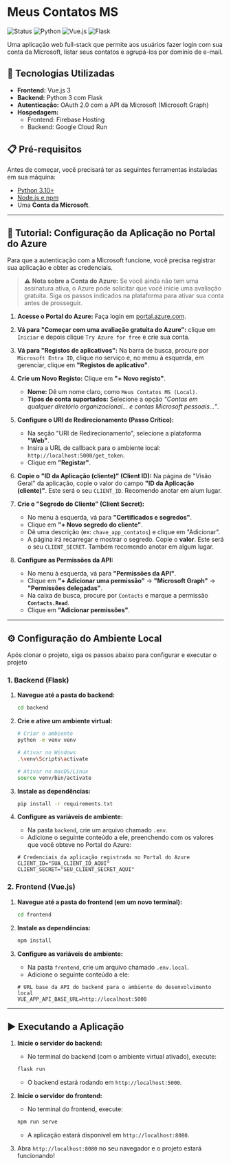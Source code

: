 # Meus Contatos MS

![Status](https://img.shields.io/badge/status-concluído-green)
![Python](https://img.shields.io/badge/Python-3.11-blue.svg)
![Vue.js](https://img.shields.io/badge/Vue.js-3.x-green.svg)
![Flask](https://img.shields.io/badge/Flask-3.0-lightgrey.svg)

Uma aplicação web full-stack que permite aos usuários fazer login com sua conta da Microsoft, listar seus contatos e agrupá-los por domínio de e-mail.

## 🚀 Tecnologias Utilizadas

*   **Frontend:** Vue.js 3
*   **Backend:** Python 3 com Flask
*   **Autenticação:** OAuth 2.0 com a API da Microsoft (Microsoft Graph)
*   **Hospedagem:**
    *   Frontend: Firebase Hosting
    *   Backend: Google Cloud Run

## 📋 Pré-requisitos

Antes de começar, você precisará ter as seguintes ferramentas instaladas em sua máquina:
*   [Python 3.10+](https://www.python.org/downloads/)
*   [Node.js e npm](https://nodejs.org/en/)
*   Uma **Conta da Microsoft**.

---

## 📝 Tutorial: Configuração da Aplicação no Portal do Azure

Para que a autenticação com a Microsoft funcione, você precisa registrar sua aplicação e obter as credenciais.

> ⚠️ **Nota sobre a Conta do Azure:** Se você ainda não tem uma assinatura ativa, o Azure pode solicitar que você inicie uma avaliação gratuita. Siga os passos indicados na plataforma para ativar sua conta antes de prosseguir.

1.  **Acesse o Portal do Azure:** Faça login em [portal.azure.com](https://portal.azure.com).

2.  **Vá para "Começar com uma avaliação gratuita do Azure":** clique em `Iniciar` e depois clique `Try Azure for free` e crie sua conta. 

3.  **Vá para "Registos de aplicativos":** Na barra de busca, procure por `Microsoft Entra ID`, clique no serviço e, no menu à esquerda, em gerenciar, clique em **"Registos de aplicativo"**.

4.  **Crie um Novo Registo:** Clique em **"+ Novo registo"**.
    *   **Nome:** Dê um nome claro, como `Meus Contatos MS (Local)`.
    *   **Tipos de conta suportados:** Selecione a opção *"Contas em qualquer diretório organizacional... e contas Microsoft pessoais..."*.

5.  **Configure o URI de Redirecionamento (Passo Crítico):**
    *   Na seção "URI de Redirecionamento", selecione a plataforma **"Web"**.
    *   Insira a URL de callback para o ambiente local: `http://localhost:5000/get_token`.
    *   Clique em **"Registar"**.

6.  **Copie o "ID da Aplicação (cliente)" (Client ID):** Na página de "Visão Geral" da aplicação, copie o valor do campo **"ID da Aplicação (cliente)"**. Este será o seu `CLIENT_ID`. Recomendo anotar em alum lugar.

7.  **Crie o "Segredo do Cliente" (Client Secret):**
    *   No menu à esquerda, vá para **"Certificados e segredos"**.
    *   Clique em **"+ Novo segredo do cliente"**.
    *   Dê uma descrição (ex: `chave_app_contatos`) e clique em "Adicionar".
    *   A página irá recarregar e mostrar o segredo. Copie o **valor**. Este será o seu `CLIENT_SECRET`. Também recomendo anotar em algum lugar.

8.  **Configure as Permissões da API:**
    *   No menu à esquerda, vá para **"Permissões da API"**.
    *   Clique em **"+ Adicionar uma permissão"** -> **"Microsoft Graph"** -> **"Permissões delegadas"**.
    *   Na caixa de busca, procure por `Contacts` e marque a permissão **`Contacts.Read`**.
    *   Clique em **"Adicionar permissões"**.

---

## ⚙️ Configuração do Ambiente Local

Após clonar o projeto, siga os passos abaixo para configurar e executar o projeto 

### 1. Backend (Flask)

1.  **Navegue até a pasta do backend:**
    ```bash
    cd backend
    ```

2.  **Crie e ative um ambiente virtual:**
    ```bash
    # Criar o ambiente
    python -m venv venv

    # Ativar no Windows
    .\venv\Scripts\activate

    # Ativar no macOS/Linux
    source venv/bin/activate
    ```

3.  **Instale as dependências:**
    ```bash
    pip install -r requirements.txt
    ```

4.  **Configure as variáveis de ambiente:**
    *   Na pasta `backend`, crie um arquivo chamado `.env`.
    *   Adicione o seguinte conteúdo a ele, preenchendo com os valores que você obteve no Portal do Azure:

    ```
    # Credenciais da aplicação registrada no Portal do Azure
    CLIENT_ID="SUA_CLIENT_ID_AQUI"
    CLIENT_SECRET="SEU_CLIENT_SECRET_AQUI"
    ```

### 2. Frontend (Vue.js)

1.  **Navegue até a pasta do frontend (em um novo terminal):**
    ```bash
    cd frontend
    ```

2.  **Instale as dependências:**
    ```bash
    npm install
    ```

3.  **Configure as variáveis de ambiente:**
    *   Na pasta `frontend`, crie um arquivo chamado `.env.local`.
    *   Adicione o seguinte conteúdo a ele:

    ```
    # URL base da API do backend para o ambiente de desenvolvimento local
    VUE_APP_API_BASE_URL=http://localhost:5000
    ```

---

## ▶️ Executando a Aplicação

1.  **Inicie o servidor do backend:**
    *   No terminal do backend (com o ambiente virtual ativado), execute:
    ```bash
    flask run
    ```
    *   O backend estará rodando em `http://localhost:5000`.

2.  **Inicie o servidor do frontend:**
    *   No terminal do frontend, execute:
    ```bash
    npm run serve
    ```
    *   A aplicação estará disponível em `http://localhost:8080`.

3.  Abra `http://localhost:8080` no seu navegador e o projeto estará funcionando!
